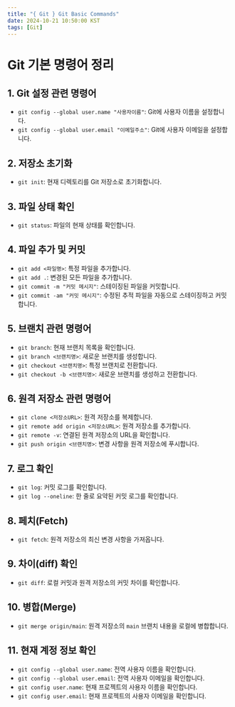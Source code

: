 ```yaml
---
title: "{ Git } Git Basic Commands"
date: 2024-10-21 10:50:00 KST
tags: [Git]
---
```


# Git 기본 명령어 정리

## 1. Git 설정 관련 명령어
- `git config --global user.name "사용자이름"`: Git에 사용자 이름을 설정합니다.
- `git config --global user.email "이메일주소"`: Git에 사용자 이메일을 설정합니다.

## 2. 저장소 초기화
- `git init`: 현재 디렉토리를 Git 저장소로 초기화합니다.

## 3. 파일 상태 확인
- `git status`: 파일의 현재 상태를 확인합니다.

## 4. 파일 추가 및 커밋
- `git add <파일명>`: 특정 파일을 추가합니다.
- `git add .`: 변경된 모든 파일을 추가합니다.
- `git commit -m "커밋 메시지"`: 스테이징된 파일을 커밋합니다.
- `git commit -am "커밋 메시지"`: 수정된 추적 파일을 자동으로 스테이징하고 커밋합니다.

## 5. 브랜치 관련 명령어
- `git branch`: 현재 브랜치 목록을 확인합니다.
- `git branch <브랜치명>`: 새로운 브랜치를 생성합니다.
- `git checkout <브랜치명>`: 특정 브랜치로 전환합니다.
- `git checkout -b <브랜치명>`: 새로운 브랜치를 생성하고 전환합니다.

## 6. 원격 저장소 관련 명령어
- `git clone <저장소URL>`: 원격 저장소를 복제합니다.
- `git remote add origin <저장소URL>`: 원격 저장소를 추가합니다.
- `git remote -v`: 연결된 원격 저장소의 URL을 확인합니다.
- `git push origin <브랜치명>`: 변경 사항을 원격 저장소에 푸시합니다.

## 7. 로그 확인
- `git log`: 커밋 로그를 확인합니다.
- `git log --oneline`: 한 줄로 요약된 커밋 로그를 확인합니다.

## 8. 페치(Fetch)
- `git fetch`: 원격 저장소의 최신 변경 사항을 가져옵니다.

## 9. 차이(diff) 확인
- `git diff`: 로컬 커밋과 원격 저장소의 커밋 차이를 확인합니다.

## 10. 병합(Merge)
- `git merge origin/main`: 원격 저장소의 `main` 브랜치 내용을 로컬에 병합합니다.

## 11. 현재 계정 정보 확인
- `git config --global user.name`: 전역 사용자 이름을 확인합니다.
- `git config --global user.email`: 전역 사용자 이메일을 확인합니다.
- `git config user.name`: 현재 프로젝트의 사용자 이름을 확인합니다.
- `git config user.email`: 현재 프로젝트의 사용자 이메일을 확인합니다.
